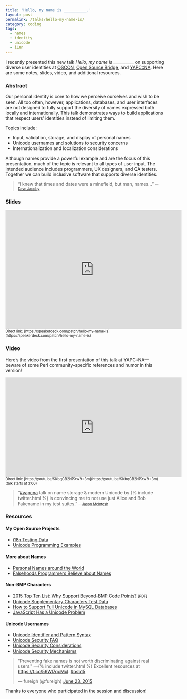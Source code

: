 ```yaml
---
title: 'Hello, my name is __________.'
layout: post
permalink: /talks/hello-my-name-is/
category: coding
tags:
  - names
  - identity
  - unicode
  - i18n
---
```


I recently presented this new talk *Hello, my name is __________* on
supporting diverse user identities at
[OSCON](http://www.oscon.com/open-source-2015), [Open Source
Bridge](http://opensourcebridge.org/), and
[YAPC::NA](http://www.yapcna.org/yn2015/). Here are some notes, slides, video,
and additional resources.

### Abstract

Our personal identity is core to how we perceive ourselves and wish to be seen.
All too often, however, applications, databases, and user interfaces are not
designed to fully support the diversity of names expressed both locally and
internationally. This talk demonstrates ways to build applications that respect
users’ identities instead of limiting them.

Topics include:

 * Input, validation, storage, and display of personal names
 * Unicode usernames and solutions to security concerns
 * Internationalization and localization considerations

Although names provide a powerful example and are the focus of this
presentation, much of the topic is relevant to all types of user input. The
intended audience includes programmers, UX designers, and QA testers. Together
we can build inclusive software that supports diverse identities.

> “I knew that times and dates were a minefield, but man, names…”
> <span style="font-size: 80%">
>   —[Dave Jacoby](https://twitter.com/jacobydave)
> </span>

### Slides

<iframe src="https://speakerdeck.com/player/ef70b3970e9d4effa65affbe6ef03bca"
id="talk_frame_302715" width="560" height="378" frameborder="0"
allowfullscreen="true" allowtransparency="true" mozallowfullscreen="true"
webkitallowfullscreen="true"
style="border:0; padding:0; margin:0; background:transparent"></iframe>

<span style="font-size: 80%">
  Direct link:
  [https://speakerdeck.com/patch/hello-my-name-is](https://speakerdeck.com/patch/hello-my-name-is)
</span>

### Video

Here’s the video from the first presentation of this talk at YAPC::NA—beware of
some Perl community–specific references and humor in this version!

<iframe src="https://www.youtube.com/embed/SKbqCB2NPXw?start=180&feature=oembed"
width="560" height="315" frameborder="0" allowfullscreen="true"></iframe>

<span style="font-size: 80%">
  Direct link:
  [https://youtu.be/SKbqCB2NPXw?t=3m](https://youtu.be/SKbqCB2NPXw?t=3m)
  (talk starts at 3:00)
</span>

> “[#yapcna](https://twitter.com/hashtag/yapcna?src=hash) talk on name storage
> &#x26; modern Unicode by {% include twitter.html %} is convincing me to not
> use just Alice and Bob Fakename in my test suites.”
> <span style="font-size: 80%">
>   —[Jason McIntosh](https://twitter.com/JmacDotOrg)
> </span>

### Resources

#### My Open Source Projects
 * [i18n Testing Data](https://github.com/patch/i18n-testing)
 * [Unicode Programming Examples](https://github.com/patch/unicode-programming)

#### More about Names
 * [Personal Names around the
   World](http://www.w3.org/International/questions/qa-personal-names)
 * [Falsehoods Programmers Believe about
   Names](http://www.kalzumeus.com/2010/06/17/falsehoods-programmers-believe-about-names/)

#### Non-BMP Characters
 * [2015 Top Ten List: Why Support Beyond-BMP Code
   Points?](http://blogs.adobe.com/CCJKType/files/2015/02/beyond-bmp-top10-2015.pdf)
   <span style="font-size: 80%">[PDF]</span>
 * [Unicode Supplementary Characters Test
   Data](http://www.i18nguy.com/unicode/supplementary-test.html)
 * [How to Support Full Unicode in MySQL
   Databases](https://mathiasbynens.be/notes/mysql-utf8mb4)
 * [JavaScript Has a Unicode
   Problem](https://mathiasbynens.be/notes/javascript-unicode)

#### Unicode Usernames
 * [Unicode Identifier and Pattern Syntax](http://unicode.org/reports/tr31/)
 * [Unicode Security FAQ](http://unicode.org/faq/security.html)
 * [Unicode Security Considerations](http://unicode.org/reports/tr36/)
 * [Unicode Security Mechanisms](http://unicode.org/reports/tr39/)

<blockquote class="twitter-tweet" data-cards="hidden" lang="en"><p lang="en" dir="ltr">&quot;Preventing fake names is not worth discriminating against real users.&quot; —{% include twitter.html %} Excellent resources at <a href="https://t.co/59Wl7qcMxl">https://t.co/59Wl7qcMxl</a>. <a href="https://twitter.com/hashtag/osb15?src=hash">#osb15</a></p>&mdash; fureigh (@fureigh) <a href="https://twitter.com/fureigh/status/613467939476365312">June 23, 2015</a></blockquote>
<script async src="//platform.twitter.com/widgets.js" charset="utf-8"></script>

Thanks to everyone who participated in the session and discussion!